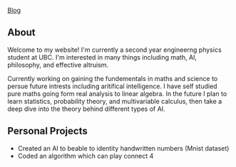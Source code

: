 [Blog](https://hudsonnock.github.io/Blog)

## About

Welcome to my website! I'm currently a second year engineerng physics student at UBC. I'm interested in many things including math, AI, philosophy, and effective altruism.

Currently working on gaining the fundementals in maths and science to persue future intrests including aritifical intelligence. I have self studied pure maths going form real analysis to linear algebra.
In the future I plan to learn statistics, probability theory, and multivariable calculus, then take a deep dive into the theory behind different types of AI.

## Personal Projects

- Created an AI to beable to identity handwritten numbers (Mnist dataset)
- Coded an algorithm which can play connect 4

